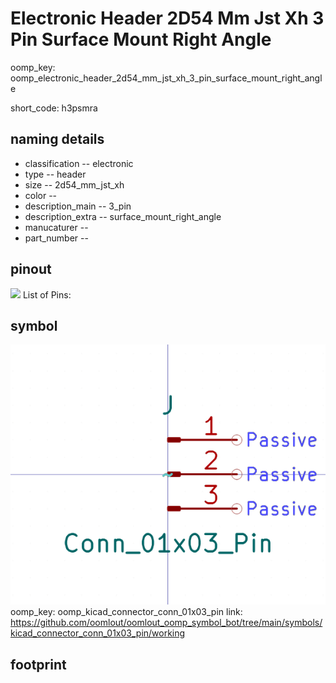 # Electronic Header 2D54 Mm Jst Xh 3 Pin Surface Mount Right Angle
oomp_key: oomp_electronic_header_2d54_mm_jst_xh_3_pin_surface_mount_right_angle  

short_code: h3psmra
## naming details
* classification -- electronic
* type -- header
* size -- 2d54_mm_jst_xh
* color -- 
* description_main -- 3_pin
* description_extra -- surface_mount_right_angle
* manucaturer -- 
* part_number -- 
## pinout
![](working_pinout_600.png)
List of Pins:

## symbol

![](symbol/0/working/working_600.png)  
oomp_key: oomp_kicad_connector_conn_01x03_pin
link: https://github.com/oomlout/oomlout_oomp_symbol_bot/tree/main/symbols/kicad_connector_conn_01x03_pin/working


## footprint

